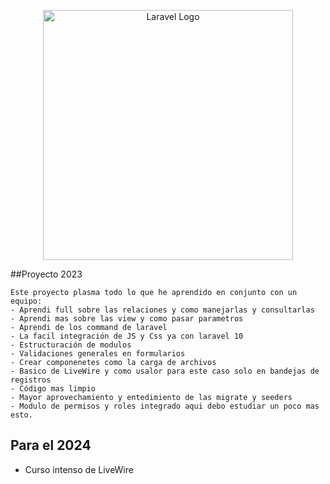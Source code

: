<p align="center"><a href="https://laravel.com" target="_blank"><img src="https://raw.githubusercontent.com/laravel/art/master/logo-lockup/5%20SVG/2%20CMYK/1%20Full%20Color/laravel-logolockup-cmyk-red.svg" width="400" alt="Laravel Logo"></a></p>

##Proyecto 2023 
```
Este proyecto plasma todo lo que he aprendido en conjunto con un equipo: 
- Aprendi full sobre las relaciones y como manejarlas y consultarlas 
- Aprendi mas sobre las view y como pasar parametros
- Aprendi de los command de laravel
- La facil integración de JS y Css ya con laravel 10 
- Estructuración de modulos
- Validaciones generales en formularios
- Crear componenetes como la carga de archivos 
- Basico de LiveWire y como usalor para este caso solo en bandejas de registros
- Código mas limpio
- Mayor aprovechamiento y entedimiento de las migrate y seeders
- Modulo de permisos y roles integrado aqui debo estudiar un poco mas esto. 
``` 

## Para el 2024 
- Curso intenso de LiveWire
